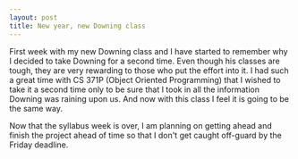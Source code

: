 ```yaml
---
layout: post
title: New year, new Downing class
---
```


First week with my new Downing class and I have started to remember why I decided to take Downing for a second time. Even though his classes are tough, they are very rewarding to those who put the effort into it. I had such a great time with CS 371P (Object Oriented Programming) that I wished to take it a second time only to be sure that I took in all the information Downing was raining upon us. And now with this class I feel it is going to be the same way. 

Now that the syllabus week is over, I am planning on getting ahead and finish the project ahead of time so that I don't get caught off-guard by the Friday deadline. 

